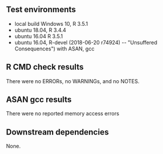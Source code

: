 ## Test environments
* local build Windows 10, R 3.5.1
* ubuntu 18.04, R 3.4.4
* ubuntu 16.04 R 3.5.1
* ubuntu 16.04, R-devel  (2018-06-20 r74924) -- "Unsuffered Consequences") with ASAN, gcc

## R CMD check results
There were no ERRORs, no WARNINGs, and no NOTES.

## ASAN gcc results
There were no reported memory access errors

## Downstream dependencies
None.
